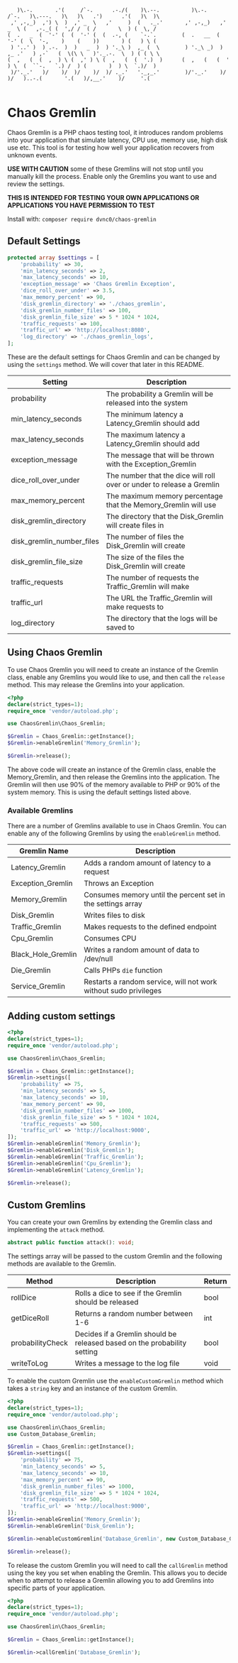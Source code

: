 ```
   )\.-.       .'(     /`-.      .-./(    )\.--.          )\.-.      /`-.   )\.---.   )\   )\   .')      .'(   )\  )\  
 ,' ,-,_)  ,') \  )  ,' _  \   ,'     )  (   ._.'       ,' ,-,_)   ,' _  \ (   ,-._( (  ',/ /  ( /       \  ) (  \, /  
(  .   _  (  '-' (  (  '-' (  (  .-, (    `-.`.        (  .   __  (  '-' (  \  '-,    )    (    ))       ) (   ) \ (   
 ) '..' )  ) .-.  )  )   _  )  ) '._\ )  ,_ (  \        ) '._\ _)  ) ,_ .'   ) ,-`   (  \(\ \   )'._.-.  \  ) ( ( \ \  
(  ,   (  (  ,  ) \ (  ,' ) \ (  ,   (  (  '.)  )      (  ,   (   (  ' ) \  (  ``-.   `.) /  ) (       )  ) \  `.)/  ) 
 )/'._.'   )/    )/  )/    )/  )/ ._.'   '._,_.'        )/'._.'    )/   )/   )..-.(       '.(   )/,__.'    )/     '.(  
                                                                                                                       
```

# Chaos Gremlin

Chaos Gremlin is a PHP chaos testing tool, it introduces random problems into your application that simulate latency, CPU use, memory use, high disk use etc. This tool is for testing how well your application recovers from unknown events.

**USE WITH CAUTION** some of these Gremlins will not stop until you manually kill the process. Enable only the Gremlins you want to use and review the settings.

**THIS IS INTENDED FOR TESTING YOUR OWN APPLICATIONS OR APPLICATIONS YOU HAVE PERMISSION TO TEST**

Install with: `composer require dvnc0/chaos-gremlin`

## Default Settings
```php
protected array $settings = [
	'probability' => 30,
	'min_latency_seconds' => 2,
	'max_latency_seconds' => 10,
	'exception_message' => 'Chaos Gremlin Exception',
	'dice_roll_over_under' => 3.5,
	'max_memory_percent' => 90,
	'disk_gremlin_directory' => './chaos_gremlin',
	'disk_gremlin_number_files' => 100,
	'disk_gremlin_file_size' => 5 * 1024 * 1024,
	'traffic_requests' => 100,
	'traffic_url' => 'http://localhost:8080',
	'log_directory' => './chaos_gremlin_logs',
];
```

These are the default settings for Chaos Gremlin and can be changed by using the `settings` method. We will cover that later in this README.

|Setting |Description|
|--------|-----------|
|probability| The probability a Gremlin will be released into the system|
|min_latency_seconds| The minimum latency a Latency_Gremlin should add|
|max_latency_seconds| The maximum latency a Latency_Gremlin should add|
|exception_message| The message that will be thrown with the Exception_Gremlin|
|dice_roll_over_under| The number that the dice will roll over or under to release a Gremlin|
|max_memory_percent| The maximum memory percentage that the Memory_Gremlin will use|
|disk_gremlin_directory| The directory that the Disk_Gremlin will create files in|
|disk_gremlin_number_files| The number of files the Disk_Gremlin will create|
|disk_gremlin_file_size| The size of the files the Disk_Gremlin will create|
|traffic_requests| The number of requests the Traffic_Gremlin will make|
|traffic_url| The URL the Traffic_Gremlin will make requests to|
|log_directory| The directory that the logs will be saved to|

## Using Chaos Gremlin

To use Chaos Gremlin you will need to create an instance of the Gremlin class, enable any Gremlins you would like to use, and then call the `release` method. This may release the Gremlins into your application.

```php
<?php
declare(strict_types=1);
require_once 'vendor/autoload.php';

use ChaosGremlin\Chaos_Gremlin;

$Gremlin = Chaos_Gremlin::getInstance();
$Gremlin->enableGremlin('Memory_Gremlin');

$Gremlin->release();
```

The above code will create an instance of the Gremlin class, enable the Memory_Gremlin, and then release the Gremlins into the application. The Gremlin will then use 90% of the memory available to PHP or 90% of the system memory. This is using the default settings listed above.

### Available Gremlins

There are a number of Gremlins available to use in Chaos Gremlin. You can enable any of the following Gremlins by using the `enableGremlin` method.

|Gremlin Name |Description|
|-------------|-----------|
|Latency_Gremlin |Adds a random amount of latency to a request |
|Exception_Gremlin |Throws an Exception |
|Memory_Gremlin |Consumes memory until the percent set in the settings array |
|Disk_Gremlin |Writes files to disk |
|Traffic_Gremlin |Makes requests to the defined endpoint |
|Cpu_Gremlin |Consumes CPU |
|Black_Hole_Gremlin |Writes a random amount of data to /dev/null |
|Die_Gremlin |Calls PHPs `die` function |
|Service_Gremlin |Restarts a random service, will not work without sudo privileges |

## Adding custom settings
```php
<?php
declare(strict_types=1);
require_once 'vendor/autoload.php';

use ChaosGremlin\Chaos_Gremlin;

$Gremlin = Chaos_Gremlin::getInstance();
$Gremlin->settings([
	'probability' => 75,
	'min_latency_seconds' => 5,
	'max_latency_seconds' => 10,
	'max_memory_percent' => 90,
	'disk_gremlin_number_files' => 1000,
	'disk_gremlin_file_size' => 5 * 1024 * 1024,
	'traffic_requests' => 500,
	'traffic_url' => 'http://localhost:9000',
]);
$Gremlin->enableGremlin('Memory_Gremlin');
$Gremlin->enableGremlin('Disk_Gremlin');
$Gremlin->enableGremlin('Traffic_Gremlin');
$Gremlin->enableGremlin('Cpu_Gremlin');
$Gremlin->enableGremlin('Latency_Gremlin');

$Gremlin->release();
```

## Custom Gremlins
You can create your own Gremlins by extending the Gremlin class and implementing the `attack` method. 

```php
abstract public function attack(): void;
```

The settings array will be passed to the custom Gremlin and the following methods are available to the Gremlin.

|Method |Description| Return |
|-------|-----------|--------|
|rollDice |Rolls a dice to see if the Gremlin should be released | bool |
|getDiceRoll |Returns a random number between 1-6 | int |
|probabilityCheck|Decides if a Gremlin should be released based on the probability setting | bool |
|writeToLog|Writes a message to the log file | void |

To enable the custom Gremlin use the `enableCustomGremlin` method which takes a `string` key and an instance of the custom Gremlin.

```php
<?php
declare(strict_types=1);
require_once 'vendor/autoload.php';

use ChaosGremlin\Chaos_Gremlin;
use Custom_Database_Gremlin;

$Gremlin = Chaos_Gremlin::getInstance();
$Gremlin->settings([
	'probability' => 75,
	'min_latency_seconds' => 5,
	'max_latency_seconds' => 10,
	'max_memory_percent' => 90,
	'disk_gremlin_number_files' => 1000,
	'disk_gremlin_file_size' => 5 * 1024 * 1024,
	'traffic_requests' => 500,
	'traffic_url' => 'http://localhost:9000',
]);
$Gremlin->enableGremlin('Memory_Gremlin');
$Gremlin->enableGremlin('Disk_Gremlin');

$Gremlin->enableCustomGremlin('Database_Gremlin', new Custom_Database_Gremlin());

$Gremlin->release();
```

To release the custom Gremlin you will need to call the `callGremlin` method using the key you set when enabling the Gremlin. This allows you to decide when to attempt to release a Gremlin allowing you to add Gremlins into specific parts of your application.

```php
<?php
declare(strict_types=1);
require_once 'vendor/autoload.php';

use ChaosGremlin\Chaos_Gremlin;

$Gremlin = Chaos_Gremlin::getInstance();

$Gremlin->callGremlin('Database_Gremlin');
```